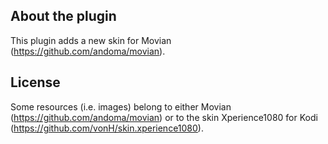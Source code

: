## About the plugin

This plugin adds a new skin for Movian (https://github.com/andoma/movian).

## License

Some resources (i.e. images) belong to either Movian (https://github.com/andoma/movian) or to the skin Xperience1080 for Kodi (https://github.com/vonH/skin.xperience1080).

